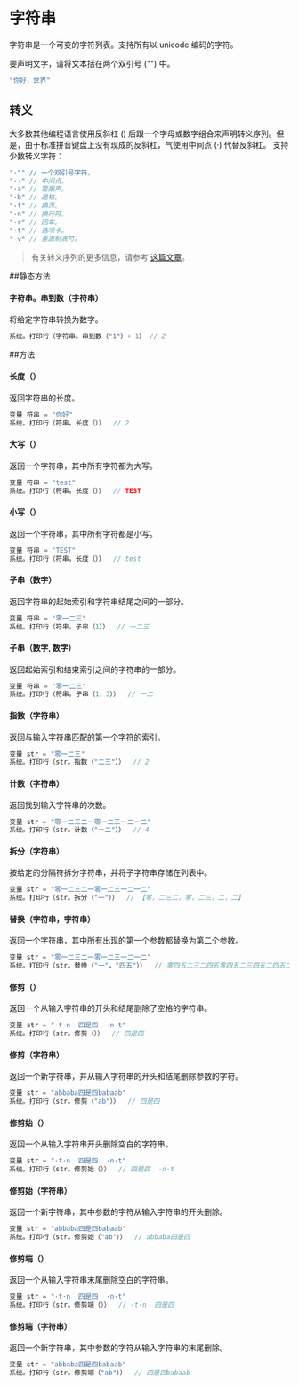 # 字符串
字符串是一个可变的字符列表。支持所有以 unicode 编码的字符。

要声明文字，请将文本括在两个双引号 ("") 中。
```c
"你好，世界"
```

## 转义
大多数其他编程语言使用反斜杠 (\) 后跟一个字母或数字组合来声明转义序列。但是，由于标准拼音键盘上没有现成的反斜杠，气使用中间点 (·) 代替反斜杠。
支持少数转义字符：
```c
"·"" // 一个双引号字符。
"··" // 中间点。
"·a" // 警报声。
"·b" // 退格。
"·f" // 换页。
"·n" // 换行符。
"·r" // 回车。
"·t" // 选项卡。
"·v" // 垂直制表符。
```
> 有关转义序列的更多信息，请参考 [这篇文章]( https://en.wikipedia.org/wiki/Escape_sequences_in_C )。

##静态方法

#### **字符串。串到数**（字符串）
将给定字符串转换为数字。
```c
系统。打印行（字符串。串到数（"1"）+ 1） // 2
```

##方法

#### **长度**（）
返回字符串的长度。
```c
变量 符串 = "你好"
系统。打印行（符串。长度（））  // 2
```
#### **大写**（）
返回一个字符串，其中所有字符都为大写。
```c
变量 符串 = "test"
系统。打印行（符串。长度（））  // TEST
```
#### **小写**（）
返回一个字符串，其中所有字符都是小写。
```c
变量 符串 = "TEST"
系统。打印行（符串。长度（））  // test
```
#### **子串**（数字）
返回字符串的起始索引和字符串结尾之间的一部分。
```c
变量 符串 = "零一二三"
系统。打印行（符串。子串（1））  // 一二三
```
#### **子串**（数字, 数字）
返回起始索引和结束索引之间的字符串的一部分。
```c
变量 符串 = "零一二三"
系统。打印行（符串。子串（1，3））  // 一二
```
#### **指数**（字符串）
返回与输入字符串匹配的第一个字符的索引。
```c
变量 str = "零一二三"
系统。打印行（str。指数（"二三"））  // 2
```
#### **计数**（字符串）
返回找到输入字符串的次数。
```c
变量 str = "零一二三二一零一二三一二一二"
系统。打印行（str。计数（"一二"））  // 4
```
#### **拆分**（字符串）
按给定的分隔符拆分字符串，并将子字符串存储在列表中。
```c
变量 str = "零一二三二一零一二三一二一二"
系统。打印行（str。拆分（"一"））  // 【零，二三二，零，二三，二，二】
```
#### **替换**（字符串，字符串）
返回一个字符串，其中所有出现的第一个参数都替换为第二个参数。
```c
变量 str = "零一二三二一零一二三一二一二"
系统。打印行（str。替换（"一"，"四五"））  // 零四五二三二四五零四五二三四五二四五二
```
#### **修剪**（）
返回一个从输入字符串的开头和结尾删除了空格的字符串。
```c
变量 str = "·t·n  四是四  ·n·t"
系统。打印行（str。修剪（））  // 四是四
```
#### **修剪**（字符串）
返回一个新字符串，并从输入字符串的开头和结尾删除参数的字符。
```c
变量 str = "abbaba四是四babaab"
系统。打印行（str。修剪（"ab"））  // 四是四
```
#### **修剪始**（）
返回一个从输入字符串开头删除空白的字符串。
```c
变量 str = "·t·n  四是四  ·n·t"
系统。打印行（str。修剪始（））  // 四是四  ·n·t
```
#### **修剪始**（字符串）
返回一个新字符串，其中参数的字符从输入字符串的开头删除。
```c
变量 str = "abbaba四是四babaab"
系统。打印行（str。修剪始（"ab"））  // abbaba四是四
```
#### **修剪端**（）
返回一个从输入字符串末尾删除空白的字符串。
```c
变量 str = "·t·n  四是四  ·n·t"
系统。打印行（str。修剪端（））  // ·t·n  四是四
```
#### **修剪端**（字符串）
返回一个新字符串，其中参数的字符从输入字符串的末尾删除。
```c
变量 str = "abbaba四是四babaab"
系统。打印行（str。修剪端（"ab"））  // 四是四babaab
```